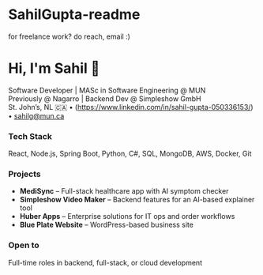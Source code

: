 # SahilGupta-readme
for freelance work? do reach, email :)
# Hi, I'm Sahil 👋

Software Developer | MASc in Software Engineering @ MUN  
Previously @ Nagarro | Backend Dev @ Simpleshow GmbH  
St. John’s, NL 🇨🇦 • (https://www.linkedin.com/in/sahil-gupta-050336153/) • sahilg@mun.ca


### Tech Stack  
React, Node.js, Spring Boot, Python, C#, SQL, MongoDB, AWS, Docker, Git


### Projects  
- **MediSync** – Full-stack healthcare app with AI symptom checker  
- **Simpleshow Video Maker** – Backend features for an AI-based explainer tool  
- **Huber Apps** – Enterprise solutions for IT ops and order workflows  
- **Blue Plate Website** – WordPress-based business site


### Open to  
Full-time roles in backend, full-stack, or cloud development


